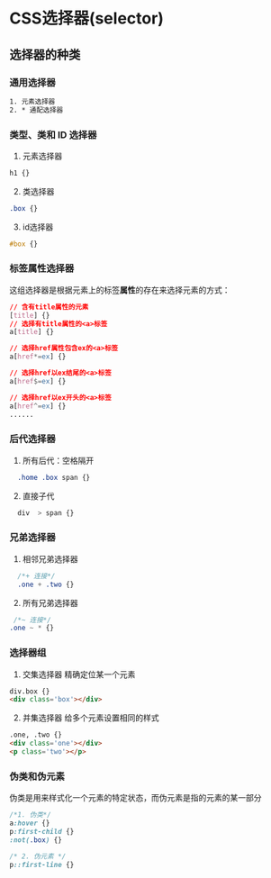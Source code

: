 # CSS选择器(selector)

## 选择器的种类

### 通用选择器
```tex 
1. 元素选择器
2. * 通配选择器
```

### 类型、类和 ID 选择器
1. 元素选择器
```css
h1 {}
```
2. 类选择器
```css
.box {}
```
3. id选择器
```css
#box {}
```


### 标签属性选择器
这组选择器是根据元素上的标签**属性**的存在来选择元素的方式：
```css
// 含有title属性的元素
[title] {}
// 选择有title属性的<a>标签
a[title] {}

// 选择href属性包含ex的<a>标签
a[href*=ex] {}

// 选择href以ex结尾的<a>标签
a[href$=ex] {}

// 选择href以ex开头的<a>标签
a[href^=ex] {}
......
```

### 后代选择器
1. 所有后代：空格隔开
  ```css
    .home .box span {}
  ```
2. 直接子代
  ```css
    div  > span {}
  ```

### 兄弟选择器
1. 相邻兄弟选择器
  ```css
    /*+ 连接*/
    .one + .two {}
  ```
2. 所有兄弟选择器
  ```css
   /*~ 连接*/
  .one ~ * {}
  ```

### 选择器组
1. 交集选择器 
精确定位某一个元素
```html
div.box {}
<div class='box'></div>
```
2. 并集选择器
给多个元素设置相同的样式
```html
.one, .two {}
<div class='one'></div>
<p class='two'></p>
```

### 伪类和伪元素
伪类是用来样式化一个元素的特定状态，而伪元素是指的元素的某一部分
```css
/*1. 伪类*/
a:hover {}
p:first-child {}
:not(.box) {}

/* 2. 伪元素 */
p::first-line {}
```



